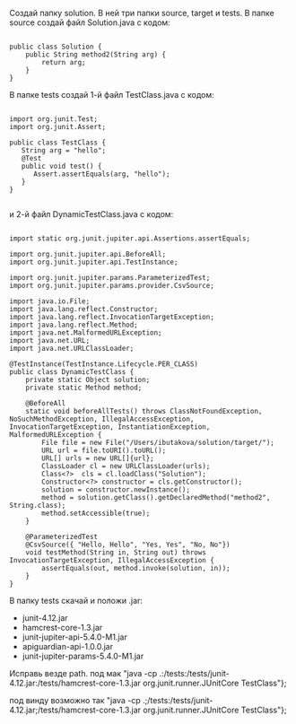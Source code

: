 Создай папку solution. В ней три папки source, target и tests.
В папке source создай файл Solution.java  с кодом:

```

public class Solution {
    public String method2(String arg) {
        return arg;
    }
}

```

В папке tests создай 1-й файл TestClass.java  с кодом:

```

import org.junit.Test;
import org.junit.Assert;

public class TestClass {
   String arg = "hello";
   @Test
   public void test() {
      Assert.assertEquals(arg, "hello");
   }
}


```

и 2-й файл DynamicTestClass.java  с кодом:


```

import static org.junit.jupiter.api.Assertions.assertEquals;

import org.junit.jupiter.api.BeforeAll;
import org.junit.jupiter.api.TestInstance;

import org.junit.jupiter.params.ParameterizedTest;
import org.junit.jupiter.params.provider.CsvSource;

import java.io.File;
import java.lang.reflect.Constructor;
import java.lang.reflect.InvocationTargetException;
import java.lang.reflect.Method;
import java.net.MalformedURLException;
import java.net.URL;
import java.net.URLClassLoader;

@TestInstance(TestInstance.Lifecycle.PER_CLASS)
public class DynamicTestClass {
    private static Object solution;
    private static Method method;

    @BeforeAll
    static void beforeAllTests() throws ClassNotFoundException, NoSuchMethodException, IllegalAccessException, InvocationTargetException, InstantiationException, MalformedURLException {
        File file = new File("/Users/ibutakova/solution/target/");
        URL url = file.toURI().toURL();
        URL[] urls = new URL[]{url};
        ClassLoader cl = new URLClassLoader(urls);
        Class<?>  cls = cl.loadClass("Solution");
        Constructor<?> constructor = cls.getConstructor();
        solution = constructor.newInstance();
        method = solution.getClass().getDeclaredMethod("method2", String.class);
        method.setAccessible(true);
    }

    @ParameterizedTest
    @CsvSource({ "Hello, Hello", "Yes, Yes", "No, No"})
    void testMethod(String in, String out) throws InvocationTargetException, IllegalAccessException {
        assertEquals(out, method.invoke(solution, in));
    }
}

```

В папку tests скачай и положи .jar:
 - junit-4.12.jar
 - hamcrest-core-1.3.jar
 - junit-jupiter-api-5.4.0-M1.jar
 - apiguardian-api-1.0.0.jar
 - junit-jupiter-params-5.4.0-M1.jar

Исправь везде path.
под мак "java -cp .:/tests:/tests/junit-4.12.jar:/tests/hamcrest-core-1.3.jar org.junit.runner.JUnitCore TestClass"};

под винду возможно так "java -cp .;/tests:/tests/junit-4.12.jar;/tests/hamcrest-core-1.3.jar org.junit.runner.JUnitCore TestClass"};
